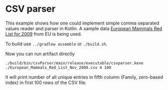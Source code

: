 # CSV parser

 This example shows how one could implement simple comma separated values reader and parser in Kotlin.
A sample data [European Mammals Red List for 2009](https://data.europa.eu/euodp/en/data/dataset?res_format=CSV)
from EU is being used.

To build use `../gradlew assemble` or `./build.sh`.

Now you can run artifact directly 

    ./build/bin/csvParser/main/release/executable/csvparser.kexe ./European_Mammals_Red_List_Nov_2009.csv 4 100

It will print number of all unique entries in fifth column
(Family, zero-based index) in first 100 rows of the CSV file.
